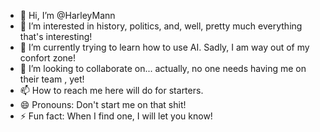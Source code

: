 - 👋 Hi, I’m @HarleyMann
- 👀 I’m interested in history, politics, and, well, pretty much everything that's interesting!
- 🌱 I’m currently trying to learn how to use AI. Sadly, I am way out of my confort zone!
- 💞️ I’m looking to collaborate on... actually, no one needs having me on their team , yet!
- 📫 How to reach me here will do for starters.
- 😄 Pronouns: Don't start me on that shit!
- ⚡ Fun fact: When I find one, I will let you know!

<!---
HarleyMann/HarleyMann is a ✨ special ✨ repository because its `README.md` (this file) appears on your GitHub profile.
You can click the Preview link to take a look at your changes.
--->
